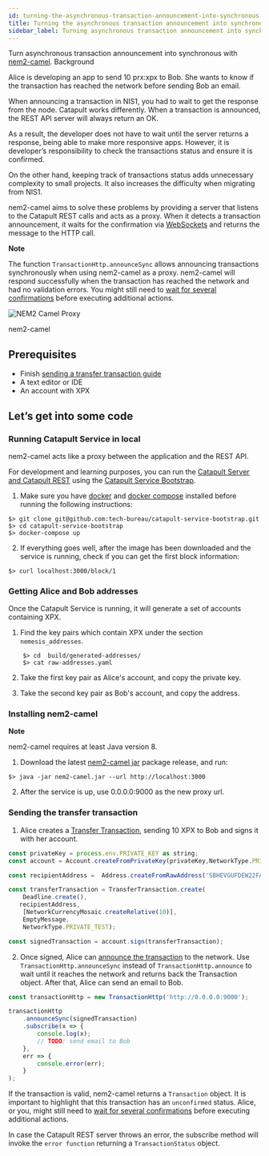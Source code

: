 ```yaml
---
id: turning-the-asynchronous-transaction-announcement-into-synchronous
title: Turning the asynchronous transaction announcement into synchronous
sidebar_label: Turning asynchronous transaction announcement into synchronous
---
```

Turn asynchronous transaction announcement into synchronous with [nem2-camel](https://github.com/proximax-storage/nem2-camel).
Background

Alice is developing an app to send 10 prx:xpx to Bob. She wants to know if the transaction has reached the network before sending Bob an email.

When announcing a transaction in NIS1, you had to wait to get the response from the node. Catapult works differently. When a transaction is announced, the REST API server will always return an OK.

As a result, the developer does not have to wait until the server returns a response, being able to make more responsive apps. However, it is developer’s responsibility to check the transactions status and ensure it is confirmed.

On the other hand, keeping track of transactions status adds unnecessary complexity to small projects. It also increases the difficulty when migrating from NIS1.

nem2-camel aims to solve these problems by providing a server that listens to the Catapult REST calls and acts as a proxy. When it detects a transaction announcement, it waits for the confirmation via [WebSockets](../../rest-api/websockets.md) and returns the message to the HTTP call.

<div class=info>

**Note**

The function `TransactionHttp.announceSync` allows announcing transactions synchronously when using nem2-camel as a proxy. nem2-camel will respond successfully when the transaction has reached the network and had no validation errors. You might still need to [wait for several confirmations](../../protocol/transaction.md) before executing additional actions.

</div>

![NEM2 Camel Proxy](/img/nem2-camel-proxy.png "NEM2 Camel Proxy")

<p class=caption>nem2-camel</p>

## Prerequisites

- Finish [sending a transfer transaction guide](../transaction/sending-a-transfer-transaction.md)
- A text editor or IDE
- An account with XPX

## Let’s get into some code

### Running Catapult Service in local

nem2-camel acts like a proxy between the application and the REST API.

For development and learning purposes, you can run the [Catapult Server and Catapult REST](../../protocol/node.md) using the [Catapult Service Bootstrap](https://github.com/tech-bureau/catapult-service-bootstrap/).

1. Make sure you have [docker](https://docs.docker.com/install/) and [docker compose](https://docs.docker.com/compose/install/) installed before running the following instructions:

```
$> git clone git@github.com:tech-bureau/catapult-service-bootstrap.git
$> cd catapult-service-bootstrap
$> docker-compose up
```

2. If everything goes well, after the image has been downloaded and the service is running, check if you can get the first block information:

```
$> curl localhost:3000/block/1
```

### Getting Alice and Bob addresses

Once the Catapult Service is running, it will generate a set of accounts containing XPX.

1. Find the key pairs which contain XPX under the section `nemesis_addresses`.

```
    $> cd  build/generated-addresses/
    $> cat raw-addresses.yaml
```

2. Take the first key pair as Alice's account, and copy the private key.

3. Take the second key pair as Bob's account, and copy the address.

### Installing nem2-camel

<div class=info>

**Note**

nem2-camel requires at least Java version 8.

</div>

1. Download the latest [nem2-camel jar](https://github.com/proximax-storage/nem2-camel/releases) package release, and run:

```
$> java -jar nem2-camel.jar --url http://localhost:3000
```

2. After the service is up, use 0.0.0.0:9000 as the new proxy url.

### Sending the transfer transaction

1. Alice creates a [Transfer Transaction](../../built-in-features/transfer-transaction.md), sending 10 XPX to Bob and signs it with her account.

<!--DOCUSAURUS_CODE_TABS-->
<!--TypeScript-->
```js
const privateKey = process.env.PRIVATE_KEY as string;
const account = Account.createFromPrivateKey(privateKey,NetworkType.PRIVATE_TEST);

const recipientAddress =  Address.createFromRawAddress('SBHEVGUFDEW22FAT2EFU6UYXRKLTC6HFOPB4CRSE');

const transferTransaction = TransferTransaction.create(
    Deadline.create(),
   recipientAddress,
    [NetworkCurrencyMosaic.createRelative(10)],
    EmptyMessage,
    NetworkType.PRIVATE_TEST);

const signedTransaction = account.sign(transferTransaction);
```

<!--END_DOCUSAURUS_CODE_TABS-->

2. Once signed, Alice can [announce the transaction](../../protocol/transaction.md) to the network. Use `TransactionHttp.announceSync` instead of `TransactionHttp.announce` to wait until it reaches the network and returns back the Transaction object. After that, Alice can send an email to Bob.

<!--DOCUSAURUS_CODE_TABS-->
<!--TypeScript-->
```js
const transactionHttp = new TransactionHttp('http://0.0.0.0:9000');

transactionHttp
    .announceSync(signedTransaction)
    .subscribe(x => {
        console.log(x);
        // TODO: send email to Bob
    },
    err => {
        console.error(err);
    }
);
```

<!--END_DOCUSAURUS_CODE_TABS-->

If the transaction is valid, nem2-camel returns a `Transaction` object. It is important to highlight that this transaction has an `unconfirmed` status. Alice, or you, might still need to [wait for several confirmations](../../protocol/transaction.md) before executing additional actions.

In case the Catapult REST server throws an error, the subscribe method will invoke the `error function` returning a `TransactionStatus` object.